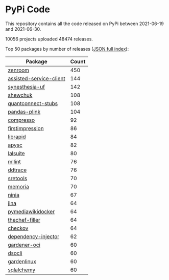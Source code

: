 # PyPi Code

This repository contains all the code released on PyPi between 2021-06-19 and 2021-06-30.

10056 projects uploaded 48474 releases. 

Top 50 packages by number of releases ([JSON full index](./index.json)):

| Package   | Count |
|-----------|-------|
| [zenroom](https://github.com/pypi-data/pypi-code-88/tree/import/zenroom) | 450 |
| [assisted-service-client](https://github.com/pypi-data/pypi-code-88/tree/import/assisted-service-client) | 144 |
| [synesthesia-uf](https://github.com/pypi-data/pypi-code-88/tree/import/synesthesia-uf) | 142 |
| [shewchuk](https://github.com/pypi-data/pypi-code-88/tree/import/shewchuk) | 108 |
| [quantconnect-stubs](https://github.com/pypi-data/pypi-code-88/tree/import/quantconnect-stubs) | 108 |
| [pandas-plink](https://github.com/pypi-data/pypi-code-88/tree/import/pandas-plink) | 104 |
| [compresso](https://github.com/pypi-data/pypi-code-88/tree/import/compresso) | 92 |
| [firstimpression](https://github.com/pypi-data/pypi-code-88/tree/import/firstimpression) | 86 |
| [librapid](https://github.com/pypi-data/pypi-code-88/tree/import/librapid) | 84 |
| [apysc](https://github.com/pypi-data/pypi-code-88/tree/import/apysc) | 82 |
| [lalsuite](https://github.com/pypi-data/pypi-code-88/tree/import/lalsuite) | 80 |
| [mllint](https://github.com/pypi-data/pypi-code-88/tree/import/mllint) | 76 |
| [ddtrace](https://github.com/pypi-data/pypi-code-88/tree/import/ddtrace) | 76 |
| [sretools](https://github.com/pypi-data/pypi-code-88/tree/import/sretools) | 70 |
| [memoria](https://github.com/pypi-data/pypi-code-88/tree/import/memoria) | 70 |
| [ninia](https://github.com/pypi-data/pypi-code-88/tree/import/ninia) | 67 |
| [jina](https://github.com/pypi-data/pypi-code-88/tree/import/jina) | 64 |
| [pymediawikidocker](https://github.com/pypi-data/pypi-code-88/tree/import/pymediawikidocker) | 64 |
| [thechef-filler](https://github.com/pypi-data/pypi-code-88/tree/import/thechef-filler) | 64 |
| [checkov](https://github.com/pypi-data/pypi-code-88/tree/import/checkov) | 64 |
| [dependency-injector](https://github.com/pypi-data/pypi-code-88/tree/import/dependency-injector) | 62 |
| [gardener-oci](https://github.com/pypi-data/pypi-code-88/tree/import/gardener-oci) | 60 |
| [dsocli](https://github.com/pypi-data/pypi-code-88/tree/import/dsocli) | 60 |
| [gardenlinux](https://github.com/pypi-data/pypi-code-88/tree/import/gardenlinux) | 60 |
| [sqlalchemy](https://github.com/pypi-data/pypi-code-88/tree/import/sqlalchemy) | 60 |
